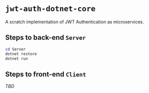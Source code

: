 # `jwt-auth-dotnet-core`

A scratch implementation of JWT Authentication as microservices.

## Steps to back-end `Server`

```powershell
cd Server
dotnet restore
dotnet run
```

## Steps to front-end `Client`

_TBD_
